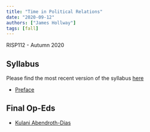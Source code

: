 ```yaml
---
title: "Time in Political Relations"
date: "2020-09-12"
authors: ["James Hollway"]
tags: [fall]
---
```


RISP112 - Autumn 2020

## Syllabus

Please find the most recent version of the syllabus [here](RISP112_Syllabus_2020_v2.1.pdf)

- [Preface](https://jhollway.github.io/RISP112/TPOL_L1_Preface.html)

## Final Op-Eds

- [Kulani Abendroth-Dias](/post/Abendroth-Dias/)
